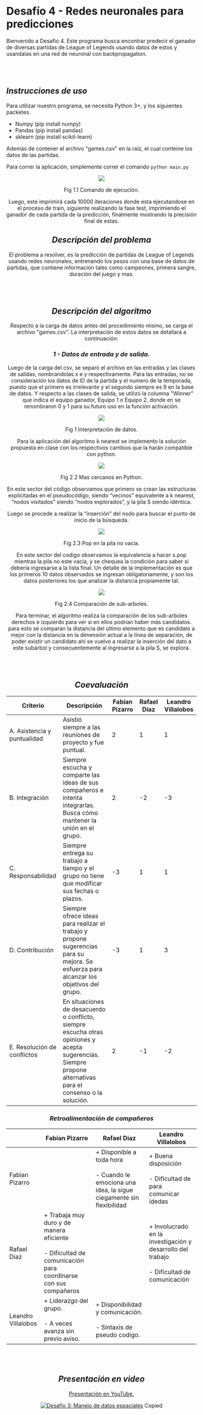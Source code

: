 # Desafío 4 - Redes neuronales para predicciones


Bienvenido a Desafio 4. Este programa busca encontrar predecir el ganador de diversas partidas de League of Legends usando datos de estos y usandalas en una red de neuronal con backpropagation. 

<br></br>

## _Instrucciones de uso_

Para utilizar nuestro programa, se necesita Python 3+, y los siguientes packetes.
* Numpy (pip install numpy)
* Pandas (pip install pandas)
* sklearn (pip install scikit-learn)

Además de contener el archivo "games.csv" en la raíz, el cual conteine los datos de las partidas.

Para correr la aplicación, simplemente correr el comando `python main.py`



<center>


<p align="center">
  <img  src="https://i.imgur.com/FOCjLFY.png">
  
</p>
<p align="center">
  Fig 1.1 Comando de ejecución.
</p>


Luego, este imprimirá cada 10000 iteraciones donde esta ejecutandose en el proceso de train, siguiente realizando la fase test, imprimiendo el ganador de cada partida de la predicción, finalmente mostrando la precisión final de estas.




## _Descripción del problema_

El problema a resolver, es la predicción de partidas de League of Legends usando redes neuronales, entrenando los pesos con una base de datos de partidas, que contiene información tales como campeones, primera sangre, duración del juego y mas.
  

<br></br>

## _Descripción del algoritmo_

Respecto a la carga de datos antes del procedimiento mismo, se carga el archivo "games.csv". La interpretación de estos datos se detallará a continuación:


### _1 - Datos de entrada y de salida._

Luego de la carga del csv, se separó el archivo en las entradas y las clases de salidas, nombrandolas x e y respectivamente. Para las entradas, no se consideración los datos de ID de la partida y el numero de la temporada, puesto que el primero es irrelevante y el segundo siempre es 9 en la base de datos. Y respecto a las clases de salida, se utilizó la columna "Winner" que indica el equipo ganador, Equipo 1 o Equipo 2, donde en se renombraron 0 y 1 para su futuro uso en la función activación.




<p align="center">
  <img  src="https://i.imgur.com/idD3vl9.png">
</p>

<p align="center">
  Fig 1 Interpretación de datos.
</p>

Para la aplicación del algoritmo k nearest se implemento la solución propuesta en clase con los respectivos cambios que la harán compatible con python.


<p align="center">
  <img  src="https://i.imgur.com/3uUdqJ3.png">
</p>

<p align="center">
  Fig 2.2 Mas cercanos en Python.
</p>

En este sector del código observamos que primero se crean las estructuras explicitadas en el pseudocódigo, siendo “vecinos” equivalente a k nearest, “nodos visitados” siendo “nodos explorados”, y la pila S siendo idéntica.

Luego se procede a realizar la “inserción” del nodo para buscar el punto de inicio de la búsqueda.


<p align="center">
  <img  src="https://i.imgur.com/uDHGYhA.png">
</p>

<p align="center">
  Fig 2.3 Pop en la pila no vacia.
</p>

En este sector del codigo observamos la equivalencia a hacer s.pop mientras la pila no este vacía, y se chequea la condición para saber si debería ingresarse a la lista final. Un detalle de la implementación es que los primeros 10 datos observados se ingresan obligatoriamente, y son los datos posteriores los que analizar la distancia propiamente tal.


<p align="center">
  <img  src="https://i.imgur.com/WY2VBp6.png">
</p>

<p align="center">
  Fig 2.4 Comparación de sub-arboles.
</p>

Para terminar, el algoritmo realiza la comparación de los sub-arboles derechos e izquierdo para ver si en ellos podrían haber más candidatos. para esto se comparan la distancia del último elemento que es candidato a mejor con la distancia en la dimensión actual a la línea de separación, de poder existir un candidato ahí se vuelve a realizar la inserción del dato a este subárbol y consecuentemente al ingresarse a la pila S, se explora. 




<br></br>

## _Coevaluación_

| Criterio | Descripción  |  Fabían Pizarro | Rafael Diaz  | Leandro Villalobos |
|---|---|---|---|---|
|A. Asistencia y puntualidad   | Asistió siempre a las reuniones de proyecto y fue puntual.  | 2 | 1  | 1  |
| B. Integración  |  Siempre escucha y comparte las ideas de sus compañeros e intenta integrarlas. Busca cómo mantener la unión en el grupo. |  2 |  -2 | -3  |
| C. Responsabilidad  | Siempre entrega su trabajo a tiempo y el grupo no tiene que modificar sus fechas o plazos.  | -3  |  1 |  1 |
|  D. Contribución |  Siempre ofrece ideas para realizar el trabajo y propone sugerencias para su mejora. Se esfuerza para alcanzar los objetivos del grupo. |  -3 |1   | 3  |
|  E. Resolución de conflictos | En situaciones de desacuerdo o conflicto, siempre escucha otras opiniones y acepta sugerencias. Siempre propone alternativas para el consenso o la solución.  |  2 |  -1 | -2  |

### _Retroalimentación de compañeros_

| | Fabían Pizarro | Rafael Diaz  | Leandro Villalobos | 
|---|---|---|---|
| Fabían Pizarro | | + Disponible a toda hora <br></br> - Cuando le emociona una idea, la sigue ciegamente sin flexibilidad  |  + Buena disposición <br></br> - Dificultad de para comunicar idedas|
| Rafael Diaz  | + Trabaja muy duro y de manera eficiente <br></br> - Dificultad de comunicación para coordinarse con sus compañeros | | + Involucrado en la investigación y desarrollo del trabajo <br></br> - Dificultad de comunicación|
| Leandro Villalobos | + Liderazgo del grupo. <br></br> - A veces avanza sin previo aviso. | + Disponibilidad y comunicación. <br></br> - Sintaxis de pseudo codigo. | |

<br></br>

## _Presentación en video_

[Presentación en YouTube.](https://youtu.be/yUtvO6JW0jM)

[![Desafío 3:
Manejo de datos espaciales
](https://i.imgur.com/16S684v.png)](https://youtu.be/yUtvO6JW0jM "Desafío 3:
Manejo de datos espaciales
")
Copied

